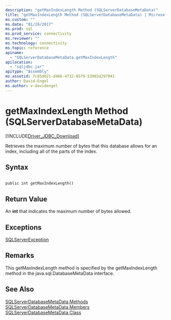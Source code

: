 ```yaml
---
description: "getMaxIndexLength Method (SQLServerDatabaseMetaData)"
title: "getMaxIndexLength Method (SQLServerDatabaseMetaData) | Microsoft Docs"
ms.custom: ""
ms.date: "01/19/2017"
ms.prod: sql
ms.prod_service: connectivity
ms.reviewer: ""
ms.technology: connectivity
ms.topic: reference
apiname: 
  - "SQLServerDatabaseMetaData.getMaxIndexLength"
apilocation: 
  - "sqljdbc.jar"
apitype: "Assembly"
ms.assetid: 7c85d021-d466-4732-85f9-53903d297041
author: David-Engel
ms.author: v-davidengel
---
```

# getMaxIndexLength Method (SQLServerDatabaseMetaData)
[!INCLUDE[Driver_JDBC_Download](../../../includes/driver_jdbc_download.md)]

  Retrieves the maximum number of bytes that this database allows for an index, including all of the parts of the index.  
  
## Syntax  
  
```  
  
public int getMaxIndexLength()  
```  
  
## Return Value  
 An **int** that indicates the maximum number of bytes allowed.  
  
## Exceptions  
 [SQLServerException](../../../connect/jdbc/reference/sqlserverexception-class.md)  
  
## Remarks  
 This getMaxIndexLength method is specified by the getMaxIndexLength method in the java.sql.DatabaseMetaData interface.  
  
## See Also  
 [SQLServerDatabaseMetaData Methods](../../../connect/jdbc/reference/sqlserverdatabasemetadata-methods.md)   
 [SQLServerDatabaseMetaData Members](../../../connect/jdbc/reference/sqlserverdatabasemetadata-members.md)   
 [SQLServerDatabaseMetaData Class](../../../connect/jdbc/reference/sqlserverdatabasemetadata-class.md)  
  
  
